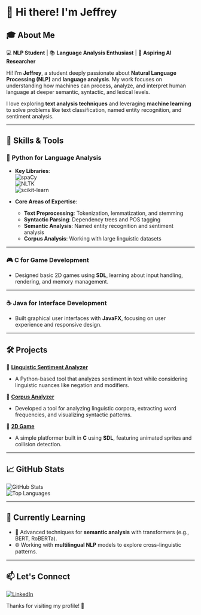 # 👋 Hi there! I'm Jeffrey  

## 🎓 About Me  

💻 **NLP Student** | 📚 **Language Analysis Enthusiast** | 🌟 **Aspiring AI Researcher**  

Hi! I’m **Jeffrey**, a student deeply passionate about **Natural Language Processing (NLP)** and **language analysis**. My work focuses on understanding how machines can process, analyze, and interpret human language at deeper semantic, syntactic, and lexical levels.  

I love exploring **text analysis techniques** and leveraging **machine learning** to solve problems like text classification, named entity recognition, and sentiment analysis.  

---

## 💼 Skills & Tools  

### 🐍 **Python for Language Analysis**  
- **Key Libraries**:  
  ![spaCy](https://img.shields.io/badge/-spaCy-09A3D5?style=for-the-badge&logo=spacy&logoColor=white)  
  ![NLTK](https://img.shields.io/badge/-NLTK-0175C2?style=for-the-badge&logo=python&logoColor=white)  
  ![scikit-learn](https://img.shields.io/badge/-scikit--learn-F7931E?style=for-the-badge&logo=scikitlearn&logoColor=white)  

- **Core Areas of Expertise**:  
  - **Text Preprocessing**: Tokenization, lemmatization, and stemming  
  - **Syntactic Parsing**: Dependency trees and POS tagging  
  - **Semantic Analysis**: Named entity recognition and sentiment analysis  
  - **Corpus Analysis**: Working with large linguistic datasets  

---

### 🎮 **C for Game Development**  
- Designed basic 2D games using **SDL**, learning about input handling, rendering, and memory management.  

---

### ☕ **Java for Interface Development**  
- Built graphical user interfaces with **JavaFX**, focusing on user experience and responsive design.  

---

## 🛠️ Projects  

🌟 **[Linguistic Sentiment Analyzer](#)**  
- A Python-based tool that analyzes sentiment in text while considering linguistic nuances like negation and modifiers.  

🌟 **[Corpus Analyzer](#)**  
- Developed a tool for analyzing linguistic corpora, extracting word frequencies, and visualizing syntactic patterns.  

🌟 **[2D Game](#)**  
- A simple platformer built in **C** using **SDL**, featuring animated sprites and collision detection.  

---

## 📈 GitHub Stats  

![GitHub Stats](https://github-readme-stats.vercel.app/api?username=YourUsername&show_icons=true&theme=radical)  
![Top Languages](https://github-readme-stats.vercel.app/api/top-langs/?username=YourUsername&layout=compact&theme=radical)  

---

## 🌱 Currently Learning  

- 🤖 Advanced techniques for **semantic analysis** with transformers (e.g., BERT, RoBERTa).  
- 🌐 Working with **multilingual NLP** models to explore cross-linguistic patterns.  

---

## 📫 Let's Connect  

[![LinkedIn](https://img.shields.io/badge/-LinkedIn-0077B5?style=for-the-badge&logo=linkedin&logoColor=white)]([https://linkedin.com/in/yourprofile](https://www.linkedin.com/in/jeffrey-andre-a06865319/))  

Thanks for visiting my profile! 🚀  
